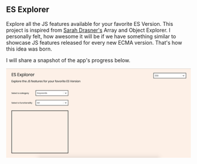 ## ES Explorer

Explore all the JS features available for your favorite ES Version.
This project is inspired from [Sarah Drasner's](https://github.com/sdras) Array and Object Explorer. I personally felt, how awesome it will be if we have something similar to showcase JS features released for every new ECMA version. That's how this idea was born.

I will share a snapshot of the app's progress below.

![](prod.png)
